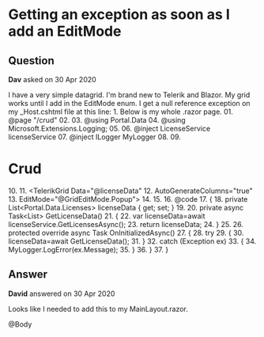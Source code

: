 # Getting an exception as soon as I add an EditMode

## Question

**Dav** asked on 30 Apr 2020

I have a very simple datagrid. I'm brand new to Telerik and Blazor. My grid works until I add in the EditMode enum. I get a null reference exception on my _Host.cshtml file at this line: 1. <component type="typeof(App)" render-mode="ServerPrerendered" /> Below is my whole .razor page. 01. @page "/crud" 02. 03. @using Portal.Data 04. @using Microsoft.Extensions.Logging; 05. 06. @inject LicenseService licenseService 07. @inject ILogger<LicenseInfo> MyLogger 08. 09. <h1>Crud</h1> 10. 11. <TelerikGrid Data="@licenseData" 12. AutoGenerateColumns="true" 13. EditMode="@GridEditMode.Popup"> 14. </TelerikGrid> 15. 16. @code 17. { 18. private List<Portal.Data.Licenses> licenseData { get; set; } 19. 20. private async Task<List<Licenses>> GetLicenseData() 21. { 22. var licenseData=await licenseService.GetLicensesAsync(); 23. return licenseData; 24. } 25. 26. protected override async Task OnInitializedAsync() 27. { 28. try 29. { 30. licenseData=await GetLicenseData(); 31. } 32. catch (Exception ex) 33. { 34. MyLogger.LogError(ex.Message); 35. } 36. } 37. }

## Answer

**David** answered on 30 Apr 2020

Looks like I needed to add this to my MainLayout.razor. <TelerikRootComponent> <div class="sidebar"> <NavMenu /> </div> <div class="main"> @Body </div> </TelerikRootComponent>

